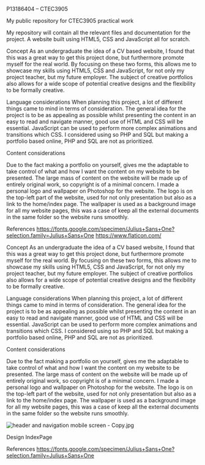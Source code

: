 P13186404 – CTEC3905

My public repository for CTEC3905 practical work

My repository will contain all the relevant files and documentation for the project. A website built using HTML5, CSS and JavaScript all for scratch.

Concept As an undergraduate the idea of a CV based website, I found that this was a great way to get this project done, but furthermore promote myself for the real world. By focusing on these two forms, this allows me to showcase my skills using HTML5, CSS and JavaScript, for not only my project teacher, but my future employer. The subject of creative portfolios also allows for a wide scope of potential creative designs and the flexibility to be formally creative.

Language considerations When planning this project, a lot of different things came to mind in terms of consideration. The general idea for the project is to be as appealing as possible whilst presenting the content in an easy to read and navigate manner, good use of HTML and CSS will be essential. JavaScript can be used to perform more complex animations and transitions which CSS. I considered using so PHP and SQL but making a portfolio based online, PHP and SQL are not as prioritized.

Content considerations

Due to the fact making a portfolio on yourself, gives me the adaptable to take control of what and how I want the content on my website to be presented. The large mass of content on the website will be made up of entirely original work, so copyright is of a minimal concern. I made a personal logo and wallpaper on Photoshop for the website. The logo is on the top-left part of the website, used for not only presentation but also as a link to the home/index page. The wallpaper is used as a background image for all my website pages, this was a case of keep all the external documents in the same folder so the website runs smoothly.


References
https://fonts.google.com/specimen/Julius+Sans+One?selection.family=Julius+Sans+One
https://www.flaticon.com/

Concept 
As an undergraduate the idea of a CV based website, I found that this was a great way to get this project done, but furthermore promote myself for the real world. By focusing on these two forms, this allows me to showcase my skills using HTML5, CSS and JavaScript, for not only my project teacher, but my future employer. The subject of creative portfolios also allows for a wide scope of potential creative designs and the flexibility to be formally creative. 

Language considerations
When planning this project, a lot of different things came to mind in terms of consideration. The general idea for the project is to be as appealing as possible whilst presenting the content in an easy to read and navigate manner, good use of HTML and CSS will be essential. JavaScript can be used to perform more complex animations and transitions which CSS. I considered using so PHP and SQL but making a portfolio based online, PHP and SQL are not as prioritized.

Content considerations 

Due to the fact making a portfolio on yourself, gives me the adaptable to take control of what and how I want the content on my website to be presented. The large mass of content on the website will be made up of entirely original work, so copyright is of a minimal concern. I made a personal logo and wallpaper on Photoshop for the website. The logo is on the top-left part of the website, used for not only presentation but also as a link to the home/index page. The wallpaper is used as a background image for all my website pages, this was a case of keep all the external documents in the same folder so the website runs smoothly.




<img src="/https://github.com/johnayadi/finalwebsite/blob/master/header.png" alt="header and navigation mobile screen - Copy.jpg">











Design 
IndexPage 


References
https://fonts.google.com/specimen/Julius+Sans+One?selection.family=Julius+Sans+One


